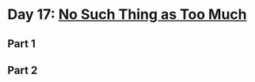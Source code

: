 # Day 17: [No Such Thing as Too Much](https://adventofcode.com/2015/day/17)

## Part 1


## Part 2

